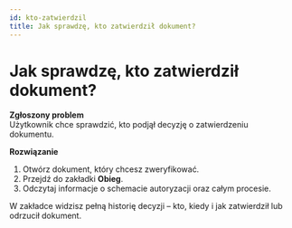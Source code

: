 ```yaml
---
id: kto-zatwierdzil
title: Jak sprawdzę, kto zatwierdził dokument?
---
```


# Jak sprawdzę, kto zatwierdził dokument?  

**Zgłoszony problem**  
Użytkownik chce sprawdzić, kto podjął decyzję o zatwierdzeniu dokumentu.  

**Rozwiązanie**  

1. Otwórz dokument, który chcesz zweryfikować.  
2. Przejdź do zakładki **Obieg**.  
3. Odczytaj informacje o schemacie autoryzacji oraz całym procesie.  

W zakładce widzisz pełną historię decyzji – kto, kiedy i jak zatwierdził lub odrzucił dokument.  
